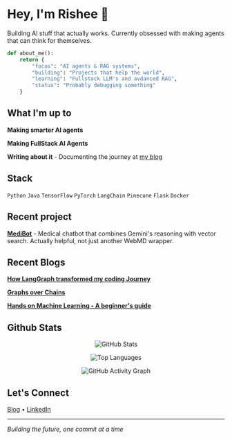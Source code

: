 # Hey, I'm Rishee 👋

Building AI stuff that actually works. Currently obsessed with making agents that can think for themselves.

```python
def about_me():
    return {
        "focus": "AI agents & RAG systems",
        "building": "Projects that help the world", 
        "learning": "Fullstack LLM's and avdanced RAG",
        "status": "Probably debugging something"
    }
```

## What I'm up to

**Making smarter AI agents** 

**Making FullStack AI Agents**

**Writing about it** - Documenting the journey at [my blog](https://hashnode.com/@rushedcomet)

## Stack

`Python` `Java` `TensorFlow` `PyTorch` `LangChain` `Pinecone` `Flask` `Docker`

## Recent project

**[MediBot](https://github.com/risheeee/MediBot)** - Medical chatbot that combines Gemini's reasoning with vector search. Actually helpful, not just another WebMD wrapper.

## Recent Blogs
**[How LangGraph transformed my coding Journey](https://my-langgraph-journey.hashnode.dev/how-langgraph-transformed-my-coding-journey-from-hello-world-to-ai-assistants)**

**[Graphs over Chains](https://my-langgraph-journey.hashnode.dev/graphs-over-chains-my-first-steps-with-langgraph-part-1)**

**[Hands on Machine Learning - A beginner's guide](https://machine-learning-for-beginners.hashnode.dev/hands-on-machine-learning-a-beginners-guide-20252026)**

## Github Stats
<p align="center">
  <img src="https://github-readme-stats.vercel.app/api?username=risheeee&show_icons=true&count_private=true&theme=tokyonight&hide_border=true" alt="GitHub Stats" />
</p>
<p align="center">
  <img src="https://github-readme-stats.vercel.app/api/top-langs/?username=risheeee&layout=compact&theme=tokyonight&hide_border=true&hide=html,css" alt="Top Languages" />
</p>
<p align="center">
  <img src="https://github-readme-activity-graph.vercel.app/graph?username=risheeee&theme=tokyo-night&hide_border=true&bg_color=0d1117" alt="GitHub Activity Graph" />
</p>

## Let's Connect

[Blog](https://hashnode.com/@rushedcomet) • [LinkedIn](https://www.linkedin.com/in/rishee-panchal)

---
*Building the future, one commit at a time*
